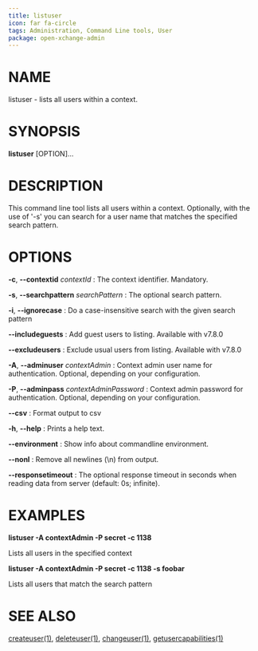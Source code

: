 ```yaml
---
title: listuser
icon: far fa-circle
tags: Administration, Command Line tools, User
package: open-xchange-admin
---
```


# NAME

listuser - lists all users within a context.

# SYNOPSIS

**listuser** [OPTION]...

# DESCRIPTION

This command line tool lists all users within a context. Optionally, with the use of '-s' you can search for a user name that matches the specified search pattern.

# OPTIONS

**-c**, **--contextid** *contextId*
: The context identifier. Mandatory.

**-s**, **--searchpattern** *searchPattern*
: The optional search pattern.

**-i**, **--ignorecase**
: Do a case-insensitive search with the given search pattern

**--includeguests**
: Add guest users to listing. Available with v7.8.0

**--excludeusers**
: Exclude usual users from listing. Available with v7.8.0

**-A**, **--adminuser** *contextAdmin*
: Context admin user name for authentication. Optional, depending on your configuration.

**-P**, **--adminpass** *contextAdminPassword*
: Context admin password for authentication. Optional, depending on your configuration.

**--csv**
: Format output to csv

**-h**, **--help**
: Prints a help text.

**--environment**
: Show info about commandline environment.

**--nonl**
: Remove all newlines (\\n) from output.

**--responsetimeout**
: The optional response timeout in seconds when reading data from server (default: 0s; infinite).

# EXAMPLES

**listuser -A contextAdmin -P secret -c 1138**

Lists all users in the specified context

**listuser -A contextAdmin -P secret -c 1138 -s foobar**

Lists all users that match the search pattern

# SEE ALSO

[createuser(1)](createuser), [deleteuser(1)](deleteuser), [changeuser(1)](changeuser), [getusercapabilities(1)](getusercapabilities)
